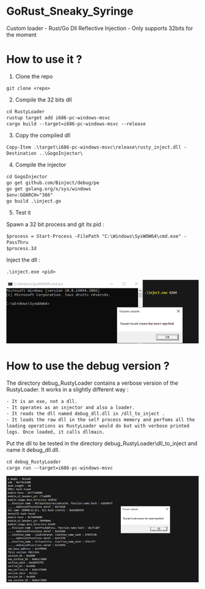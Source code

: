 # GoRust_Sneaky_Syringe
Custom loader - Rust/Go Dll Reflective Injection - Only supports 32bits for the moment

# How to use it ?

1. Clone the repo
```
git clone <repo>
```

2. Compile the 32 bits dll
```
cd RustyLoader
rustup target add i686-pc-windows-msvc
cargo build --target=i686-pc-windows-msvc --release
```

3. Copy the compiled dll
```
Copy-Item .\target\i686-pc-windows-msvc\release\rusty_inject.dll -Destination ..\GogoInjector\
```

4. Compile the injector
```
cd GogoInjector
go get github.com/Binject/debug/pe
go get golang.org/x/sys/windows
$env:GOARCH="386"
go build .\inject.go
```

5. Test it

Spawn a 32 bit process and git its pid :
```
$process = Start-Process -FilePath "C:\Windows\SysWOW64\cmd.exe" -PassThru
$process.Id
```

Inject the dll :
```
.\inject.exe <pid>
```
![Alt text](/assets/injected.png)

# How to use the debug version ?

The directory debug_RustyLoader contains a verbose version of the RustyLoader. 
It works in a slightly different way :

	- It is an exe, not a dll. 
	- It operates as an injector and also a loader.
	- It reads the dll named debug_dll.dll in /dll_to_inject .
	- It loads the raw dll in the self process memory and perfoms all the loading operations as RustyLoader would do but with verbose printed logs. Once loaded, it calls dllmain.

Put the dll to be tested in the directory debug_RustyLoader\dll_to_inject and name it debug_dll.dll.
```
cd debug_RustyLoader
cargo run --target=i686-pc-windows-msvc
```
![Alt text](/assets/injected_verbose.png)